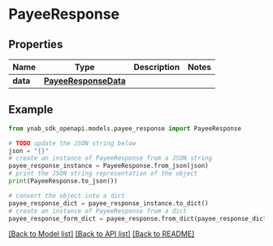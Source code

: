# PayeeResponse


## Properties

Name | Type | Description | Notes
------------ | ------------- | ------------- | -------------
**data** | [**PayeeResponseData**](PayeeResponseData.md) |  | 

## Example

```python
from ynab_sdk_openapi.models.payee_response import PayeeResponse

# TODO update the JSON string below
json = "{}"
# create an instance of PayeeResponse from a JSON string
payee_response_instance = PayeeResponse.from_json(json)
# print the JSON string representation of the object
print(PayeeResponse.to_json())

# convert the object into a dict
payee_response_dict = payee_response_instance.to_dict()
# create an instance of PayeeResponse from a dict
payee_response_form_dict = payee_response.from_dict(payee_response_dict)
```
[[Back to Model list]](../README.md#documentation-for-models) [[Back to API list]](../README.md#documentation-for-api-endpoints) [[Back to README]](../README.md)


